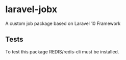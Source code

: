 # laravel-jobx
A custom job package based on Laravel 10 Framework

## Tests
To test this package REDIS/redis-cli must be installed.